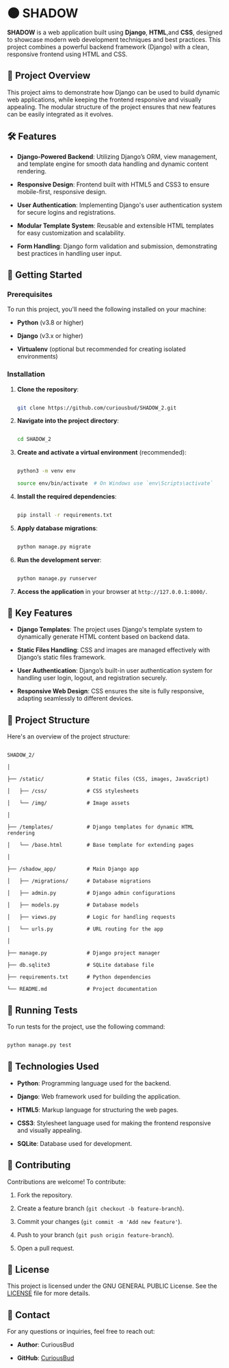 

# 🌑 SHADOW



**SHADOW** is a web application built using **Django**, **HTML**,and **CSS**, designed to showcase modern web development techniques and best practices. This project combines a powerful backend framework (Django) with a clean, responsive frontend using HTML and CSS.



## 🎯 Project Overview



This project aims to demonstrate how Django can be used to build dynamic web applications, while keeping the frontend responsive and visually appealing. The modular structure of the project ensures that new features can be easily integrated as it evolves.



## 🛠️ Features



- **Django-Powered Backend**: Utilizing Django’s ORM, view management, and template engine for smooth data handling and dynamic content rendering.

- **Responsive Design**: Frontend built with HTML5 and CSS3 to ensure mobile-first, responsive design.

- **User Authentication**: Implementing Django's user authentication system for secure logins and registrations.

- **Modular Template System**: Reusable and extensible HTML templates for easy customization and scalability.

- **Form Handling**: Django form validation and submission, demonstrating best practices in handling user input.



## 🚀 Getting Started



### Prerequisites



To run this project, you'll need the following installed on your machine:



- **Python** (v3.8 or higher)

- **Django** (v3.x or higher)

- **Virtualenv** (optional but recommended for creating isolated environments)



### Installation



1. **Clone the repository**:

   ```bash

   git clone https://github.com/curiousbud/SHADOW_2.git

   ```



2. **Navigate into the project directory**:

   ```bash

   cd SHADOW_2

   ```



3. **Create and activate a virtual environment** (recommended):

   ```bash

   python3 -m venv env

   source env/bin/activate  # On Windows use `env\Scripts\activate`

   ```



4. **Install the required dependencies**:

   ```bash

   pip install -r requirements.txt

   ```



5. **Apply database migrations**:

   ```bash

   python manage.py migrate

   ```



6. **Run the development server**:

   ```bash

   python manage.py runserver

   ```



7. **Access the application** in your browser at `http://127.0.0.1:8000/`.



## 🔑 Key Features



- **Django Templates**: The project uses Django's template system to dynamically generate HTML content based on backend data.

- **Static Files Handling**: CSS and images are managed effectively with Django’s static files framework.

- **User Authentication**: Django’s built-in user authentication system for handling user login, logout, and registration securely.

- **Responsive Web Design**: CSS ensures the site is fully responsive, adapting seamlessly to different devices.



## 🧩 Project Structure



Here's an overview of the project structure:



```

SHADOW_2/

│

├── /static/              # Static files (CSS, images, JavaScript)

│   ├── /css/             # CSS stylesheets

│   └── /img/             # Image assets

│

├── /templates/           # Django templates for dynamic HTML rendering

│   └── /base.html        # Base template for extending pages

│

├── /shadow_app/          # Main Django app

│   ├── /migrations/      # Database migrations

│   ├── admin.py          # Django admin configurations

│   ├── models.py         # Database models

│   ├── views.py          # Logic for handling requests

│   └── urls.py           # URL routing for the app

│

├── manage.py             # Django project manager

├── db.sqlite3            # SQLite database file

├── requirements.txt      # Python dependencies

└── README.md             # Project documentation

```



## 🧪 Running Tests



To run tests for the project, use the following command:



```bash

python manage.py test

```



## 🔧 Technologies Used



- **Python**: Programming language used for the backend.

- **Django**: Web framework used for building the application.

- **HTML5**: Markup language for structuring the web pages.

- **CSS3**: Stylesheet language used for making the frontend responsive and visually appealing.

- **SQLite**: Database used for development.



## 🤝 Contributing



Contributions are welcome! To contribute:



1. Fork the repository.

2. Create a feature branch (`git checkout -b feature-branch`).

3. Commit your changes (`git commit -m 'Add new feature'`).

4. Push to your branch (`git push origin feature-branch`).

5. Open a pull request.



## 📄 License



This project is licensed under the GNU GENERAL PUBLIC  License. See the [LICENSE](./LICENSE) file for more details.



## 👥 Contact



For any questions or inquiries, feel free to reach out:



- **Author**: CuriousBud

- **GitHub**: [CuriousBud](https://github.com/curiousbud)



